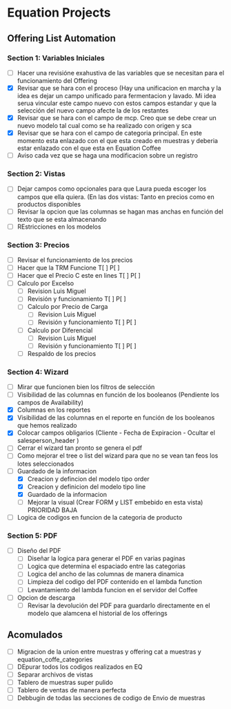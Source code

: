 # Equation Projects 

## Offering List Automation 

### Section 1: Variables Iniciales
 - [ ] Hacer una revisióne exahustiva de las variables que se necesitan para el funcionamiento del Offering
 - [x] Revisar que se hara con el proceso (Hay una unificacion en marcha y la idea es dejar un campo unificado para fermentacion y lavado. Mi idea serua vincular este campo nuevo con estos campos estandar y que la selección del nuevo campo afecte la de los restantes
 - [x] Revisar que se hara con el campo de mcp. Creo que se debe crear un nuevo modelo tal cual como se ha realizado con origen y sca
 - [x] Revisar que se hara con el campo de categoria principal. En este momento esta enlazado con el que esta creado en muestras y deberia estar enlazado con el que esta en Equation Coffee
 - [ ] Aviso cada vez que se haga una modificacion sobre un registro
### Section 2: Vistas
  - [ ] Dejar campos como opcionales para que Laura pueda escoger los campos que ella quiera. (En las dos vistas: Tanto en precios como en productos disponibles
  - [ ] Revisar la opcion que las columnas se hagan mas anchas en función del texto que se esta almacenando
  - [ ] REstricciones en los modelos
### Section 3: Precios
 - [ ] Revisar el funcionamiento de los precios 
 - [ ] Hacer que la TRM Funcione T[ ] P[ ]
 - [ ] Hacer que el Precio C este en lines T[ ] P[ ]
 - [ ] Calculo por Excelso
     - [ ] Revision Luis Miguel
     - [ ] Revisión y funcionamiento T[ ] P[ ]
   - [ ] Calculo por Precio de Carga
     - [ ] Revision Luis Miguel
     - [ ] Revisión y funcionamiento T[ ] P[ ]
   - [ ] Calculo por Diferencial
     - [ ] Revision Luis Miguel
     - [ ] Revisión y funcionamiento T[ ] P[ ]
   - [ ] Respaldo de los precios 
### Section 4: Wizard
   - [ ] Mirar que funcionen bien los filtros de selección
   - [ ] Visibilidad de las columnas en función de los booleanos (Pendiente los campos de Availability)
   - [x] Columnas en los reportes
   - [x] Visibilidad de las columnas en el reporte en función de los booleanos que hemos realizado
   - [x] Colocar campos obligarios (Cliente - Fecha de Expiracion - Ocultar el salesperson_header )
   - [ ] Cerrar el wizard tan pronto se genera el pdf
   - [ ] Como mejorar el tree o list del wizard para que no se vean tan feos los lotes seleccionados
   - [ ] Guardado de la informacion
     - [x] Creacion y defincion del modelo tipo order
     - [x] Creacion y definicion del modelo tipo line
     - [x] Guardado de la informacion
     - [ ] Mejorar la visual (Crear FORM y LIST embebido en esta vista) PRIORIDAD BAJA
   - [ ] Logica de codigos en funcion de la categoria de producto
### Section 5: PDF 
   - [ ] Diseño del PDF
     - [ ] Diseñar la logica para generar el PDF en varias paginas
     - [ ] Logica que determina el espaciado entre las categorias
     - [ ] Logica del ancho de las columnas de manera dinamica
     - [ ] Limpieza del codigo del PDF contenido en el lambda function
     - [ ] Levantamiento del lambda funcion en el servidor del Coffee
   - [ ] Opcion de descarga
     - [ ] Revisar la devolución del PDF para guardarlo directamente en el modelo que alamcena el historial de los offerings 

## Acomulados
   - [ ] Migracion de la union entre muestras y offering cat a muestras y equation_coffe_categories
   - [ ] DEpurar todos los codigos realizados en EQ
   - [ ] Separar archivos de vistas
   - [ ] Tablero de muestras super pulido
   - [ ] Tablero de ventas de manera perfecta
   - [ ] Debbugin de todas las secciones de codigo de Envio de muestras
